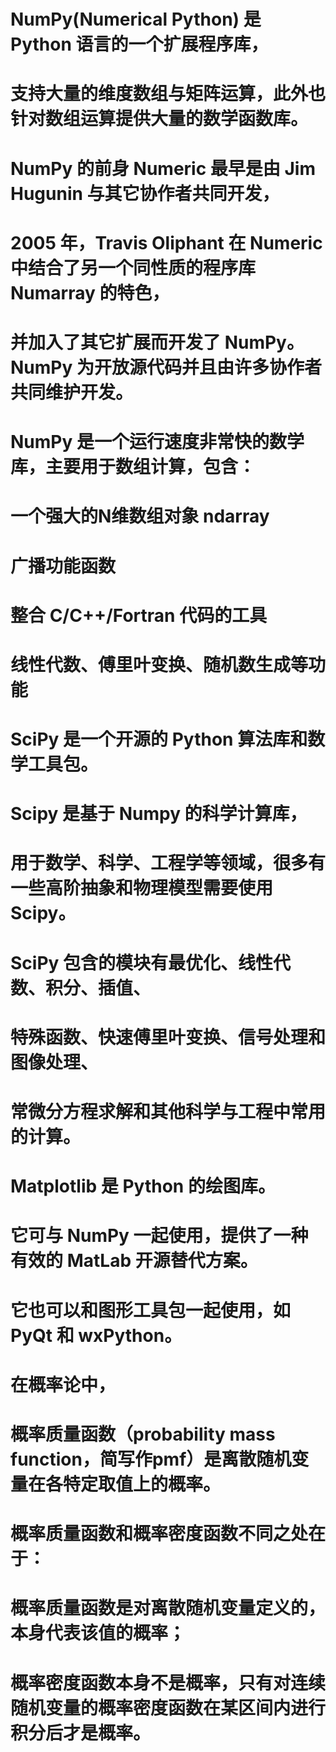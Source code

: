 
# NumPy(Numerical Python) 是 Python 语言的一个扩展程序库，
# 支持大量的维度数组与矩阵运算，此外也针对数组运算提供大量的数学函数库。

# NumPy 的前身 Numeric 最早是由 Jim Hugunin 与其它协作者共同开发，
# 2005 年，Travis Oliphant 在 Numeric 中结合了另一个同性质的程序库 Numarray 的特色，
# 并加入了其它扩展而开发了 NumPy。NumPy 为开放源代码并且由许多协作者共同维护开发。

# NumPy 是一个运行速度非常快的数学库，主要用于数组计算，包含：
# 一个强大的N维数组对象 ndarray
# 广播功能函数
# 整合 C/C++/Fortran 代码的工具
# 线性代数、傅里叶变换、随机数生成等功能


# SciPy 是一个开源的 Python 算法库和数学工具包。
# Scipy 是基于 Numpy 的科学计算库，
# 用于数学、科学、工程学等领域，很多有一些高阶抽象和物理模型需要使用 Scipy。
# SciPy 包含的模块有最优化、线性代数、积分、插值、
# 特殊函数、快速傅里叶变换、信号处理和图像处理、
# 常微分方程求解和其他科学与工程中常用的计算。


# Matplotlib 是 Python 的绘图库。
# 它可与 NumPy 一起使用，提供了一种有效的 MatLab 开源替代方案。
# 它也可以和图形工具包一起使用，如 PyQt 和 wxPython。

# 在概率论中，
# 概率质量函数（probability mass function，简写作pmf）是离散随机变量在各特定取值上的概率。
# 概率质量函数和概率密度函数不同之处在于：
# 概率质量函数是对离散随机变量定义的，本身代表该值的概率；
# 概率密度函数本身不是概率，只有对连续随机变量的概率密度函数在某区间内进行积分后才是概率。
